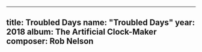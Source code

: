
---
title: Troubled Days
name: "Troubled Days"
year:  2018
album: The Artificial Clock-Maker
composer: Rob Nelson
---
